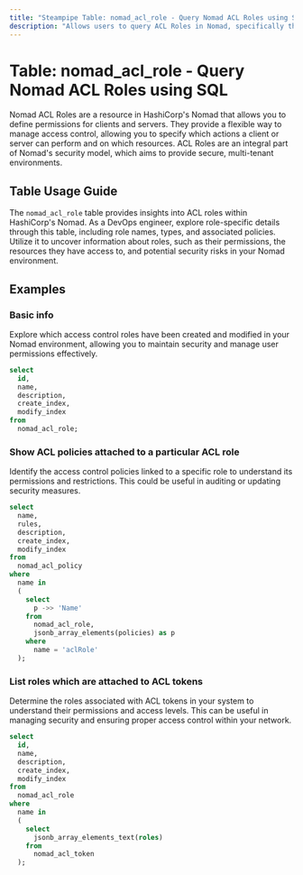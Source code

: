 ```yaml
---
title: "Steampipe Table: nomad_acl_role - Query Nomad ACL Roles using SQL"
description: "Allows users to query ACL Roles in Nomad, specifically the role's name, type, policies, and related metadata, providing insights into access control configurations and potential security risks."
---
```


# Table: nomad_acl_role - Query Nomad ACL Roles using SQL

Nomad ACL Roles are a resource in HashiCorp's Nomad that allows you to define permissions for clients and servers. They provide a flexible way to manage access control, allowing you to specify which actions a client or server can perform and on which resources. ACL Roles are an integral part of Nomad's security model, which aims to provide secure, multi-tenant environments.

## Table Usage Guide

The `nomad_acl_role` table provides insights into ACL roles within HashiCorp's Nomad. As a DevOps engineer, explore role-specific details through this table, including role names, types, and associated policies. Utilize it to uncover information about roles, such as their permissions, the resources they have access to, and potential security risks in your Nomad environment.

## Examples

### Basic info
Explore which access control roles have been created and modified in your Nomad environment, allowing you to maintain security and manage user permissions effectively.

```sql
select
  id,
  name,
  description,
  create_index,
  modify_index
from
  nomad_acl_role;
```

### Show ACL policies attached to a particular ACL role
Identify the access control policies linked to a specific role to understand its permissions and restrictions. This could be useful in auditing or updating security measures.

```sql
select
  name,
  rules,
  description,
  create_index,
  modify_index
from
  nomad_acl_policy
where
  name in
  (
    select
      p ->> 'Name'
    from
      nomad_acl_role,
      jsonb_array_elements(policies) as p
    where
      name = 'aclRole'
  );
```

### List roles which are attached to ACL tokens
Determine the roles associated with ACL tokens in your system to understand their permissions and access levels. This can be useful in managing security and ensuring proper access control within your network.

```sql
select
  id,
  name,
  description,
  create_index,
  modify_index
from
  nomad_acl_role
where
  name in
  (
    select
      jsonb_array_elements_text(roles)
    from
      nomad_acl_token
  );
```